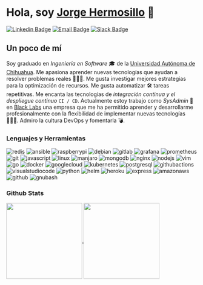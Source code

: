 # Hola, soy [Jorge Hermosillo](https://github.com/jhersa) 🦒

[![Linkedin Badge](https://img.shields.io/badge/LinkedIn-0077B5?style=for-the-badge&logo=linkedin&logoColor=white)](https://www.linkedin.com/in/jhersa)
[![Email Badge](https://img.shields.io/badge/Gmail-D14836?style=for-the-badge&logo=gmail&logoColor=white)](mailto:suave@suave.dev)
[![Slack Badge](https://img.shields.io/badge/Slack-4A154B?style=for-the-badge&logo=slack&logoColor=white)](https://join.slack.com/t/nuevoespaciod-ymx4807/shared_invite/zt-16nqt71yq-g69RkI2kqMDEDPSThiQ4kQ)

## Un poco de mí

Soy graduado en _Ingeniería en Software_ 🎓 de la [Universidad Autónoma de Chihuahua](https://uach.mx/). Me apasiona aprender nuevas tecnologías que ayudan a resolver problemas reales 👨🏻‍💻. Me gusta investigar mejores estrategias para la optimización de recursos. Me gusta automatizar 🛠 tareas repetitivas. Me encanta las tecnologías de _integración continua y el despliegue continuo_ `CI / CD`. Actualmente estoy trabajo como _SysAdmin_ 🚀 en [Black Labs](https://blacklabs.mx/) una empresa que me ha permitido aprender y desarrollarme profesionalmente con la flexibilidad de implementar nuevas tecnologías 👨🏻‍💻. Admiro la cultura DevOps y fomentarla 💣.

### Lenguajes y Herramientas

<p>
<!-- Rojo -->
<img alt="redis" src="https://img.shields.io/badge/Redis-DC382D?style=flat-square&logo=redis&logoColor=white" />
<img alt="ansible" src="https://img.shields.io/badge/Ansible-EE0000?style=flat-square&logo=ansible&logoColor=white" />
<img alt="raspberrypi" src="https://img.shields.io/badge/Raspberry_Pi-A22846?style=flat-square&logo=raspberrypi&logoColor=white" />
<img alt="debian" src="https://img.shields.io/badge/Debian-A81D33?style=flat-square&logo=debian&logoColor=white" />

<!-- Naranja   -->
<img alt="gitlab" src="https://img.shields.io/badge/Gitlab-FC6D26?style=flat-square&logo=gitlab&logoColor=white" />
<img alt="grafana" src="https://img.shields.io/badge/Grafana-F46800?style=flat-square&logo=grafana&logoColor=white" />
<img alt="prometheus" src="https://img.shields.io/badge/Prometheus-E6522C?style=flat-square&logo=prometheus&logoColor=white" />
<img alt="git" src="https://img.shields.io/badge/Git-F05032?style=flat-square&logo=git&logoColor=white" />

<!-- Amarillo -->
<img alt="javascript" src="https://img.shields.io/badge/Javascript-F7DF1E?style=flat-square&logo=javascript&logoColor=black" />
<img alt="linux" src="https://img.shields.io/badge/Linux-FCC624?style=flat-square&logo=linux&logoColor=black" />

<!-- Verde -->
<img alt="manjaro" src="https://img.shields.io/badge/Manjaro-35BF5C?style=flat-square&logo=manjaro&logoColor=white" />
<img alt="mongodb" src="https://img.shields.io/badge/MongoDB-47A248?style=flat-square&logo=mongodb&logoColor=white" />
<img alt="nginx" src="https://img.shields.io/badge/Nginx-009639?style=flat-square&logo=nginx&logoColor=white" />
<img alt="nodejs" src="https://img.shields.io/badge/Node.js-43853D?style=flat-square&logo=node.js&logoColor=white" />
<img alt="vim" src="https://img.shields.io/badge/VIM-019733?style=flat-square&logo=vim&logoColor=white" />

<!-- Azul -->
<img alt="go" src="https://img.shields.io/badge/GO-00ADD8?style=flat-square&logo=go&logoColor=white" />
<img alt="docker" src="https://img.shields.io/badge/Docker-46a2f1?style=flat-square&logo=docker&logoColor=white" />
<img alt="googlecloud" src="https://img.shields.io/badge/Google Cloud-4285F4?style=flat-square&logo=googlecloud&logoColor=white" />
<img alt="kubernetes" src="https://img.shields.io/badge/Kubernetes-316CE6?style=flat-square&logo=kubernetes&logoColor=white" />
<img alt="postgresql" src="https://img.shields.io/badge/PostgreSQL-4169E1?style=flat-square&logo=postgresql&logoColor=white" />
<img alt="githubactions" src="https://img.shields.io/badge/Github Actions-2088FF?style=flat-square&logo=githubactions&logoColor=white" />
<img alt="visualstudiocode" src="https://img.shields.io/badge/Visual_Studio_Code-0078D4?style=flat-square&logo=visualstudiocode&logoColor=white" />
<img alt="python" src="https://img.shields.io/badge/Python-3776AB?style=flat-square&logo=python&logoColor=white" />
<img alt="helm" src="https://img.shields.io/badge/Helm-091C84?style=flat-square&logo=helm&logoColor=white" />

<!-- Índigo -->

<!-- Violeta -->
<img alt="heroku" src="https://img.shields.io/badge/Heroku-430098?style=flat-square&logo=heroku&logoColor=white" />

<!-- Negro -->
<img alt="express" src="https://img.shields.io/badge/Express.js-404D59?style=flat-square&logo=express&logoColor=white" />
<img alt="amazonaws" src="https://img.shields.io/badge/Amazon AWS-232F3E?style=flat-square&logo=amazonaws&logoColor=white" />
<img alt="github" src="https://img.shields.io/badge/GitHub-181717?style=flat-square&logo=github&logoColor=white" />
<img alt="gnubash" src="https://img.shields.io/badge/BASH-121011?style=flat-square&logo=gnubash&logoColor=white" />
</p>

### Github Stats

<a href="https://github.com/jhersa">
  <img height=200 align="center" src="https://github-readme-stats.vercel.app/api?username=jhersa&theme=github_dark_dimmed" />
</a>
<a href="https://github.com/jhersa">
  <img height=200 align="center" src="https://github-readme-stats.vercel.app/api/top-langs?username=jhersa&layout=compact&langs_count=8&card_width=320&theme=github_dark_dimmed" />
</a>
